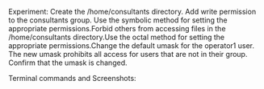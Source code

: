 Experiment:
Create the /home/consultants directory. Add write permission to the consultants group. Use the symbolic method for setting the appropriate permissions.Forbid others from accessing files in the /home/consultants directory.Use the octal method for setting the appropriate permissions.Change the default umask for the operator1 user. The new 
umask prohibits all access for users that are not in their group. Confirm that the umask is changed.

Terminal commands and Screenshots:

